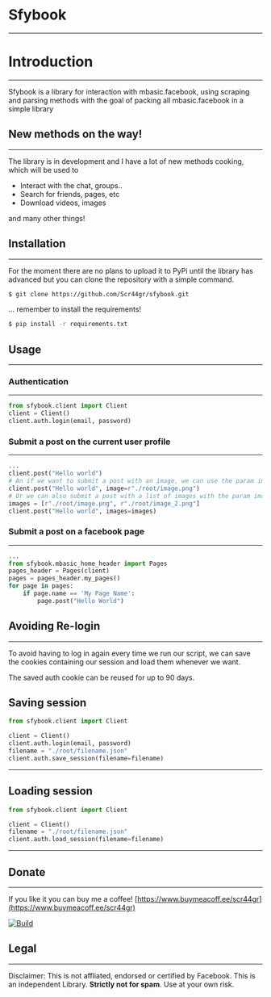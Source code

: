 
# Sfybook
---
# Introduction
---
Sfybook is a library for interaction with mbasic.facebook, using scraping and parsing methods with the goal of packing all mbasic.facebook in a simple library


## New methods on the way!
---
The library is in development and I have a lot of new methods cooking, which will be used to

- Interact with the chat, groups..
- Search for friends, pages, etc
- Download videos, images

and many other things!

## Installation
---
For the moment there are no plans to upload it to PyPi  until the library has advanced but you can clone the repository with a simple command.
```sh
$ git clone https://github.com/Scr44gr/sfybook.git
```
... remember to install the requirements!
```sh
$ pip install -r requirements.txt
```
## Usage
---
### Authentication
---
```python
from sfybook.client import Client
client = Client()
client.auth.login(email, password)
```
### Submit a post on the current user profile
---
```python
...
client.post("Hello world")
# An if we want to submit a post with an image, we can use the param image.
client.post("Hello world", image=r"./root/image.png")
# Or we can also submit a post with a list of images with the param images.
images = [r"./root/image.png", r"./root/image_2.png"]
client.post("Hello world", images=images)
```
### Submit a post on a facebook page
---
```python
...
from sfybook.mbasic_home_header import Pages
pages_header = Pages(client)
pages = pages_header.my_pages()
for page in pages:
    if page.name == 'My Page Name':
        page.post("Hello World")
```
## Avoiding Re-login
---
To avoid having to log in again every time we run our script, we can save the cookies containing our session and load them whenever we want.

The saved auth cookie can be reused for up to 90 days.
## Saving session
```python
from sfybook.client import Client

client = Client()
client.auth.login(email, password)
filename = "./root/filename.json"
client.auth.save_session(filename=filename)
```
---
## Loading session
```python
from sfybook.client import Client

client = Client()
filename = "./root/filename.json"
client.auth.load_session(filename=filename)
```
---
## Donate
---
If you like it you can buy me a coffee! [https://www.buymeacoff.ee/scr44gr](https://www.buymeacoff.ee/scr44gr)

[![Build](https://www.buymeacoffee.com/assets/img/custom_images/yellow_img.png)](https://www.buymeacoff.ee/scr44gr)

## Legal
---
Disclaimer: This is not affliated, endorsed or certified by Facebook. This is an independent Library. **Strictly not for spam**. Use at your own risk.

